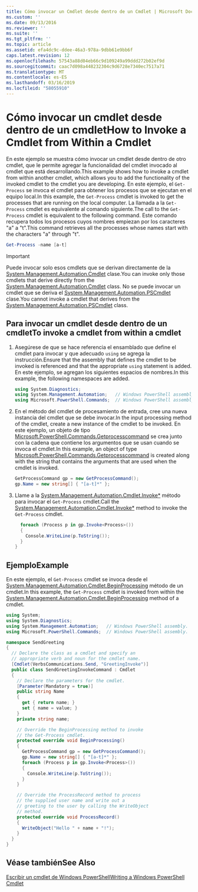 ```yaml
---
title: Cómo invocar un Cmdlet desde dentro de un Cmdlet | Microsoft Docs
ms.custom: ''
ms.date: 09/13/2016
ms.reviewer: ''
ms.suite: ''
ms.tgt_pltfrm: ''
ms.topic: article
ms.assetid: efa4dc9c-ddee-46a3-978a-9dbb61e9bb6f
caps.latest.revision: 12
ms.openlocfilehash: 57543a88d04eb66c9d109249a99ddd272b02ef9d
ms.sourcegitcommit: caac7d098a448232304c9d6728e7340ec7517a71
ms.translationtype: MT
ms.contentlocale: es-ES
ms.lasthandoff: 03/16/2019
ms.locfileid: "58055910"
---
```

# <a name="how-to-invoke-a-cmdlet-from-within-a-cmdlet"></a><span data-ttu-id="f4199-102">Cómo invocar un cmdlet desde dentro de un cmdlet</span><span class="sxs-lookup"><span data-stu-id="f4199-102">How to Invoke a Cmdlet from Within a Cmdlet</span></span>

<span data-ttu-id="f4199-103">En este ejemplo se muestra cómo invocar un cmdlet desde dentro de otro cmdlet, que le permite agregar la funcionalidad del cmdlet invocado al cmdlet que está desarrollando.</span><span class="sxs-lookup"><span data-stu-id="f4199-103">This example shows how to invoke a cmdlet from within another cmdlet, which allows you to add the functionality of the invoked cmdlet to the cmdlet you are developing.</span></span> <span data-ttu-id="f4199-104">En este ejemplo, el `Get-Process` se invoca el cmdlet para obtener los procesos que se ejecutan en el equipo local.</span><span class="sxs-lookup"><span data-stu-id="f4199-104">In this example, the `Get-Process` cmdlet is invoked to get the processes that are running on the local computer.</span></span> <span data-ttu-id="f4199-105">La llamada a la `Get-Process` cmdlet es equivalente al comando siguiente.</span><span class="sxs-lookup"><span data-stu-id="f4199-105">The call to the `Get-Process` cmdlet is equivalent to the following command.</span></span> <span data-ttu-id="f4199-106">Este comando recupera todos los procesos cuyos nombres empiezan por los caracteres "a" a "t".</span><span class="sxs-lookup"><span data-stu-id="f4199-106">This command retrieves all the processes whose names start with the characters "a" through "t".</span></span>

```powershell
Get-Process -name [a-t]
```

> [!IMPORTANT]
> <span data-ttu-id="f4199-107">Puede invocar solo esos cmdlets que se derivan directamente de la [System.Management.Automation.Cmdlet](/dotnet/api/System.Management.Automation.Cmdlet) clase.</span><span class="sxs-lookup"><span data-stu-id="f4199-107">You can invoke only those cmdlets that derive directly from the [System.Management.Automation.Cmdlet](/dotnet/api/System.Management.Automation.Cmdlet) class.</span></span> <span data-ttu-id="f4199-108">No se puede invocar un cmdlet que se deriva el [System.Management.Automation.PSCmdlet](/dotnet/api/System.Management.Automation.PSCmdlet) clase.</span><span class="sxs-lookup"><span data-stu-id="f4199-108">You cannot invoke a cmdlet that derives from the [System.Management.Automation.PSCmdlet](/dotnet/api/System.Management.Automation.PSCmdlet) class.</span></span>

## <a name="to-invoke-a-cmdlet-from-within-a-cmdlet"></a><span data-ttu-id="f4199-109">Para invocar un cmdlet desde dentro de un cmdlet</span><span class="sxs-lookup"><span data-stu-id="f4199-109">To invoke a cmdlet from within a cmdlet</span></span>

1. <span data-ttu-id="f4199-110">Asegúrese de que se hace referencia el ensamblado que define el cmdlet para invocar y que adecuado `using` se agrega la instrucción.</span><span class="sxs-lookup"><span data-stu-id="f4199-110">Ensure that the assembly that defines the cmdlet to be invoked is referenced and that the appropriate `using` statement is added.</span></span> <span data-ttu-id="f4199-111">En este ejemplo, se agregan los siguientes espacios de nombres.</span><span class="sxs-lookup"><span data-stu-id="f4199-111">In this example, the following namespaces are added.</span></span>

    ```csharp
    using System.Diagnostics;
    using System.Management.Automation;   // Windows PowerShell assembly.
    using Microsoft.PowerShell.Commands;  // Windows PowerShell assembly.
    ```

2. <span data-ttu-id="f4199-112">En el método del cmdlet de procesamiento de entrada, cree una nueva instancia del cmdlet que se debe invocar.</span><span class="sxs-lookup"><span data-stu-id="f4199-112">In the input processing method of the cmdlet, create a new instance of the cmdlet to be invoked.</span></span> <span data-ttu-id="f4199-113">En este ejemplo, un objeto de tipo [Microsoft.PowerShell.Commands.Getprocesscommand](/dotnet/api/Microsoft.PowerShell.Commands.GetProcessCommand) se crea junto con la cadena que contiene los argumentos que se usan cuando se invoca el cmdlet.</span><span class="sxs-lookup"><span data-stu-id="f4199-113">In this example, an object of type [Microsoft.PowerShell.Commands.Getprocesscommand](/dotnet/api/Microsoft.PowerShell.Commands.GetProcessCommand) is created along with the string that contains the arguments that are used when the cmdlet is invoked.</span></span>

    ```csharp
    GetProcessCommand gp = new GetProcessCommand();
    gp.Name = new string[] { "[a-t]*" };
    ```

3. <span data-ttu-id="f4199-114">Llame a la [System.Management.Automation.Cmdlet.Invoke\*](/dotnet/api/System.Management.Automation.Cmdlet.Invoke) método para invocar el `Get-Process` cmdlet.</span><span class="sxs-lookup"><span data-stu-id="f4199-114">Call the [System.Management.Automation.Cmdlet.Invoke\*](/dotnet/api/System.Management.Automation.Cmdlet.Invoke) method to invoke the `Get-Process` cmdlet.</span></span>

    ```csharp
      foreach (Process p in gp.Invoke<Process>())
      {
        Console.WriteLine(p.ToString());
      }
    }
    ```

## <a name="example"></a><span data-ttu-id="f4199-115">Ejemplo</span><span class="sxs-lookup"><span data-stu-id="f4199-115">Example</span></span>

<span data-ttu-id="f4199-116">En este ejemplo, el `Get-Process` cmdlet se invoca desde el [System.Management.Automation.Cmdlet.BeginProcessing](/dotnet/api/System.Management.Automation.Cmdlet.BeginProcessing) método de un cmdlet.</span><span class="sxs-lookup"><span data-stu-id="f4199-116">In this example, the `Get-Process` cmdlet is invoked from within the [System.Management.Automation.Cmdlet.BeginProcessing](/dotnet/api/System.Management.Automation.Cmdlet.BeginProcessing) method of a cmdlet.</span></span>

```csharp
using System;
using System.Diagnostics;
using System.Management.Automation;   // Windows PowerShell assembly.
using Microsoft.PowerShell.Commands;  // Windows PowerShell assembly.

namespace SendGreeting
{
  // Declare the class as a cmdlet and specify an
  // appropriate verb and noun for the cmdlet name.
  [Cmdlet(VerbsCommunications.Send, "GreetingInvoke")]
  public class SendGreetingInvokeCommand : Cmdlet
  {
    // Declare the parameters for the cmdlet.
    [Parameter(Mandatory = true)]
    public string Name
    {
      get { return name; }
      set { name = value; }
    }
    private string name;

    // Override the BeginProcessing method to invoke
    // the Get-Process cmdlet.
    protected override void BeginProcessing()
    {
      GetProcessCommand gp = new GetProcessCommand();
      gp.Name = new string[] { "[a-t]*" };
      foreach (Process p in gp.Invoke<Process>())
      {
        Console.WriteLine(p.ToString());
      }
    }

    // Override the ProcessRecord method to process
    // the supplied user name and write out a
    // greeting to the user by calling the WriteObject
    // method.
    protected override void ProcessRecord()
    {
      WriteObject("Hello " + name + "!");
    }
  }
}
```

## <a name="see-also"></a><span data-ttu-id="f4199-117">Véase también</span><span class="sxs-lookup"><span data-stu-id="f4199-117">See Also</span></span>

[<span data-ttu-id="f4199-118">Escribir un cmdlet de Windows PowerShell</span><span class="sxs-lookup"><span data-stu-id="f4199-118">Writing a Windows PowerShell Cmdlet</span></span>](./writing-a-windows-powershell-cmdlet.md)

